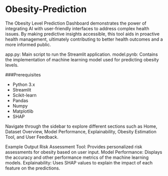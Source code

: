 # Obesity-Prediction

The Obesity Level Prediction Dashboard demonstrates the power of integrating AI with user-friendly interfaces to address complex health issues. By making predictive insights accessible, this tool aids in proactive health management, ultimately contributing to better health outcomes and a more informed public.

app.py: Main script to run the Streamlit application.
model.pynb: Contains the implementation of  machine learning model used for predicting obesity levels.

###Prerequisites
- Python 3.x
- Streamlit
- Scikit-learn
- Pandas
- Numpy
- Matplotlib
- SHAP

Navigate through the sidebar to explore different sections such as Home, Dataset Overview, Model Performance, Explainability, Obesity Estimation Tool, and User Feedback.

Example Output
Risk Assessment Tool: Provides personalized risk assessments for obesity based on user input.
Model Performance: Displays the accuracy and other performance metrics of the machine learning models.
Explainability: Uses SHAP values to explain the impact of each feature on the predictions.
